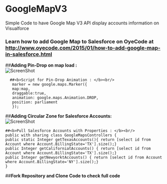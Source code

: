 # GoogleMapV3
Simple Code to have Google Map V3 API display accounts information on Visualforce

### Learn how to add Google Map to Salesforce on OyeCode at http://www.oyecode.com/2015/01/how-to-add-google-map-in-salesforce.html

 ##<b>Adding Pin-Drop on map load : </b><br/>
![ScreenShot](http://2.bp.blogspot.com/-Hn4AeuiEx2A/VLccWMLBZbI/AAAAAAAAIT8/Ot37J95I6Dk/s1600/pin-animated.gif)

 ```
   ##<b>Script for Pin-Drop Animation : </b><br/>
    marker = new google.maps.Marker({
    map:map,
    draggable:true,
    animation: google.maps.Animation.DROP,
    position: parliament
    }); 
   ```

  ##<b>Adding Circular Zone for Salesforce Accounts: </b><br/>
  ![ScreenShot](http://4.bp.blogspot.com/-O0sheqT13PA/VLcoZlw1RpI/AAAAAAAAIUM/LpyXrC--Ra0/s1600/Screen%2BShot%2B2015-01-14%2Bat%2B6.39.04%2BPM.png)

   
  ```
  ##<b>Pull Salesforce Accounts with Properties : </b><br/>
  public with sharing class GoogleMapsControllers {
  public static Integer getTexasAccounts(){ return [select id from Account where Account.BillingState='TX'].size();}
  public Integer getCaliforniatAccounts() { return [select id from Account where Account.BillingState='TX'].size();}
  public Integer getNewyorktAccounts() { return [select id from Account where Account.BillingState='NY'].size();}
  } 
   ```

##<b>Fork Repository and Clone Code to check full code</b><br/>
